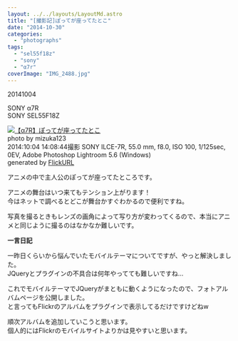 ```yaml
---
layout: ../../layouts/LayoutMd.astro
title: "[撮影記]ぽってが座ってたとこ"
date: "2014-10-30"
categories: 
  - "photographs"
tags: 
  - "sel55f18z"
  - "sony"
  - "α7r"
coverImage: "IMG_2488.jpg"
---
```


20141004

SONY α7R  
SONY SEL55F18Z

[![【α7R】ぽってが座ってたとこ](images/15386829210_1296dcd871_b.jpg)](https://www.flickr.com/photos/mizuka123/15386829210/sizes/l/ "ぽってが座ってたとこ")  
photo by mizuka123  
2014:10:04 14:08:44撮影 SONY ILCE-7R, 55.0 mm, f8.0, ISO 100, 1/125sec, 0EV, Adobe Photoshop Lightroom 5.6 (Windows)  
generated by [FlickURL](https://itunes.apple.com/jp/app/flickurl/id817330241?mt=8)

アニメの中で主人公のぽってが座ってたところです。

アニメの舞台はいつ来てもテンション上がります！  
今はネットで調べるとどこが舞台かすぐわかるので便利ですね。

写真を撮るときもレンズの画角によって写り方が変わってくるので、本当にアニメと同じように撮るのはなかなか難しいです。

**一言日記**

一昨日くらいから悩んでいたモバイルテーマについてですが、やっと解決しました。  
JQueryとプラグインの不具合は何年やってても難しいですね…

これでモバイルテーマでJQueryがまともに動くようになったので、フォトアルバムページを公開しました。  
と言ってもFlickrのアルバムをプラグインで表示してるだけですけどねw

順次アルバムを追加していこうと思います。  
個人的にはFlickrのモバイルサイトよりかは見やすいと思います。
